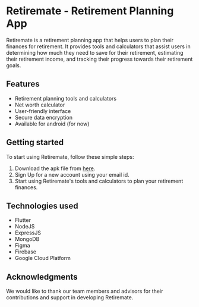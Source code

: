 
# Retiremate - Retirement Planning App

Retiremate is a retirement planning app that helps users to plan their finances for retirement. It provides tools and calculators that assist users in determining how much they need to save for their retirement, estimating their retirement income, and tracking their progress towards their retirement goals.


## Features

- Retirement planning tools and calculators
- Net worth calculator
- User-friendly interface
- Secure data encryption
- Available for android (for now)

## Getting started

To start using Retiremate, follow these simple steps:

1. Download the apk file from [here](https://drive.google.com/file/d/1WfkhBIkNmgfjhTGMBY3VYkeUXoMzNhuk/view?usp=sharing).
2. Sign Up for a new account using your email id.
3. Start using Retiremate's tools and calculators to plan your retirement finances.

## Technologies used 

- Flutter 
- NodeJS
- ExpressJS
- MongoDB
- Figma
- Firebase
- Google Cloud Platform

## Acknowledgments

We would like to thank our team members and advisors for their contributions and support in developing Retiremate.
